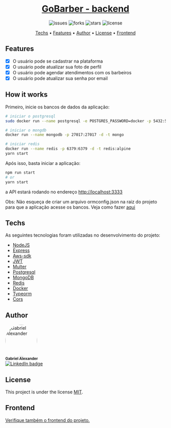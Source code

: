 <h1 align="center">
    <a href="https://moveit-gabriel-alexander10.vercel.app/">
     GoBarber - backend</a>
</h1>
<p align="center">
    <img src="https://img.shields.io/github/issues/Gabriel-Alexander10/Gobarber-backend" alt="issues" />
    <img src="https://img.shields.io/github/forks/Gabriel-Alexander10/Gobarber-backend" alt="forks" />
    <img src="https://img.shields.io/github/stars/Gabriel-Alexander10/Gobarber-backend" alt="stars" />
    <img src="https://img.shields.io/github/license/Gabriel-Alexander10/Gobarber-backend" alt="license" />
</p>

<p align="center">
 <a href="#techs">Techs</a> • 
 <a href="#features">Features</a> •
 <a href="#author">Author</a> • 
 <a href="#license">License</a> • 
 <a href="#frontend">Frontend</a>
</p>

## Features

- [x]  O usuário pode se cadastrar na plataforma
- [x]  O usuário pode atualizar sua foto de perfil
- [x]  O usuário pode agendar atendimentos com os barbeiros
- [x]  O usuário pode atualizar sua senha por email

## How it works

Primeiro, inicie os bancos de dados da aplicação:
```bash
# iniciar o postgresql
sudo docker run --name postgresql -e POSTGRES_PASSWORD=docker -p 5432:5432 -d postgres

# iniciar o mongdb
docker run --name mongodb -p 27017:27017 -d -t mongo

# iniciar redis
docker run --name redis -p 6379:6379 -d -t redis:alpine
yarn start
```

Após isso, basta iniciar a aplicação:
```bash
npm run start
# or
yarn start
```
a API estará rodando no endereço [http://localhost:3333](http://localhost:3333)  

Obs: Não esqueça de criar um arquivo ormconfig.json na raiz do projeto para que a aplicação acesse os bancos. Veja como fazer 
<a href="https://typeorm.io/#/using-ormconfig">aqui</a>

## Techs

As seguintes tecnologias foram utilizadas no desenvolvimento do projeto:

- [NodeJS](https://nodejs.dev/)
- [Express](https://github.com/axios/axios)
- [Aws-sdk](https://aws.amazon.com/)
- [JWT](https://jwt.io/)
- [Multer](https://www.npmjs.com/package/multer)
- [Postgresql](https://www.postgresql.org/)
- [MongoDB](https://www.mongodb.com/)
- [Redis](https://redis.io/)
- [Docker](https://www.docker.com/)
- [Typeorm](https://typeorm.io/)
- [Cors](https://www.npmjs.com/package/cors)

## Author

<a href="https://www.linkedin.com/in/gabriel-alexander-abb90a1b6/" >
 <img style="border-radius: 50%;" src="https://media-exp1.licdn.com/dms/image/C5603AQG3jlBthcVVqg/profile-displayphoto-shrink_200_200/0/1603548566092?e=1620259200&v=beta&t=15W8RT5E1u6lnNpJgP6D-7gdse4Busx49A-BtnFtVOw" width="100px;" alt="Gabriel Alexander"/>
 <br />
 <sub><b>Gabriel Alexander</b></sub></a>    
<br />
<a href="https://www.linkedin.com/in/gabriel-alexander-abb90a1b6/">
   <img src="https://img.shields.io/badge/Gabriel%20Alexander-blue?style=flat&logo=linkedin&link=https://www.linkedin.com/in/gabriel-alexander-abb90a1b6/" alt="LinkedIn badge" /> 
</a>

## License

This project is under the license [MIT](./LICENSE).

## Frontend
<a href="https://github.com/Gabriel-Alexander10/Gobarber-web">Verifique também o frontend do projeto.</a>
